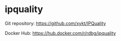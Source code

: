 # ipquality

Git repository: https://github.com/xykt/IPQuality

Docker Hub: https://hub.docker.com/r/rdbg/ipquality
